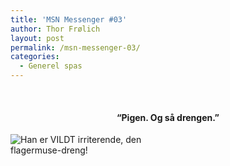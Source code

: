 ```yaml
---
title: 'MSN Messenger #03'
author: Thor Frølich
layout: post
permalink: /msn-messenger-03/
categories:
  - Generel spas
---
```

<center>
  <br /> <h4>
    “Pigen. Og så drengen.”
  </h4>
  
  <p>
    </center>
  </p>
  
  <div class="bitImage bitCenter" style="width: 275px">
    <img src="http://www.abekat.net/wp-content/images/MSNMessenger_0003.gif" alt="Han er VILDT irriterende, den flagermuse-dreng!" /></p>
  </div>